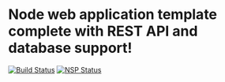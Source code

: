 # Node web application template complete with REST API and database support!

[![Build Status](https://travis-ci.org/bradgarropy/nwa.svg?branch=master)](https://travis-ci.org/bradgarropy/nwa)
[![NSP Status](https://nodesecurity.io/orgs/brad-garropy/projects/27126b8e-87c8-46a5-bf73-80ea79993e3b/badge)](https://nodesecurity.io/orgs/brad-garropy/projects/27126b8e-87c8-46a5-bf73-80ea79993e3b)
